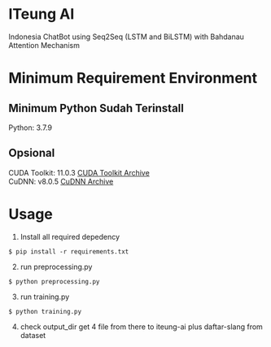 # ITeung AI
Indonesia ChatBot using Seq2Seq (LSTM and BiLSTM) with Bahdanau Attention Mechanism

# Minimum Requirement Environment
## Minimum Python Sudah Terinstall
Python: 3.7.9
## Opsional  
CUDA Toolkit: 11.0.3 [CUDA Toolkit Archive](https://developer.nvidia.com/cuda-toolkit-archive)\
CuDNN: v8.0.5 [CuDNN Archive](https://developer.nvidia.com/rdp/cudnn-archive)

# Usage
1. Install all required depedency
```console
$ pip install -r requirements.txt
```

2. run preprocessing.py
```console
$ python preprocessing.py
```

3. run training.py
```console
$ python training.py
```
4. check output_dir get 4 file from there to iteung-ai plus daftar-slang from dataset
